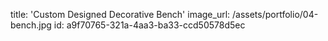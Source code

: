 title: 'Custom Designed Decorative Bench'
image_url: /assets/portfolio/04-bench.jpg
id: a9f70765-321a-4aa3-ba33-ccd50578d5ec
